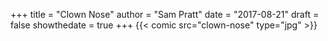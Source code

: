 +++
title = "Clown Nose"
author = "Sam Pratt"
date = "2017-08-21"
draft = false
showthedate = true
+++
{{< comic src="clown-nose" type="jpg" >}}
